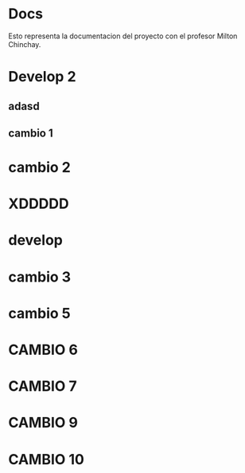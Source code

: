 # Docs
Esto representa la documentacion del proyecto con el profesor Milton Chinchay.
# Develop 2
## adasd
## cambio 1
# cambio 2
# XDDDDD
# develop
# cambio 3
# cambio 5
# CAMBIO 6
# CAMBIO 7
# CAMBIO 9
# CAMBIO 10
